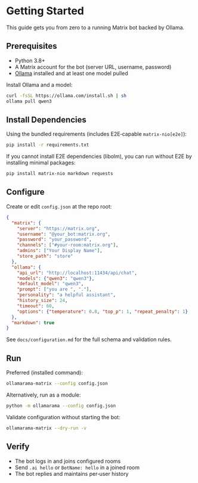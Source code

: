 # Getting Started

This guide gets you from zero to a running Matrix bot backed by Ollama.

## Prerequisites

- Python 3.8+
- A Matrix account for the bot (server URL, username, password)
- [Ollama](https://ollama.com/) installed and at least one model pulled

Install Ollama and a model:

```bash
curl -fsSL https://ollama.com/install.sh | sh
ollama pull qwen3
```

## Install Dependencies

Using the bundled requirements (includes E2E‑capable `matrix-nio[e2e]`):

```bash
pip install -r requirements.txt
```

If you cannot install E2E dependencies (libolm), you can run without E2E by installing minimal packages:

```bash
pip install matrix-nio markdown requests
```

## Configure

Create or edit `config.json` at the repo root:

```json
{
  "matrix": {
    "server": "https://matrix.org",
    "username": "@your_bot:matrix.org",
    "password": "your_password",
    "channels": ["#your-room:matrix.org"],
    "admins": ["Your Display Name"],
    "store_path": "store"
  },
  "ollama": {
    "api_url": "http://localhost:11434/api/chat",
    "models": {"qwen3": "qwen3"},
    "default_model": "qwen3",
    "prompt": ["you are ", "."],
    "personality": "a helpful assistant",
    "history_size": 24,
    "timeout": 60,
    "options": {"temperature": 0.8, "top_p": 1, "repeat_penalty": 1}
  },
  "markdown": true
}
```

See `docs/configuration.md` for the full schema and validation rules.

## Run

Preferred (installed command):

```bash
ollamarama-matrix --config config.json
```

Alternatively, run as a module:

```bash
python -m ollamarama --config config.json
```

Validate configuration without starting the bot:

```bash
ollamarama-matrix --dry-run -v
```

## Verify

- The bot logs in and joins configured rooms
- Send `.ai hello` or `BotName: hello` in a joined room
- The bot replies and maintains per‑user history
